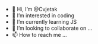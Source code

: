 - 👋 Hi, I’m @Cvjetak
- 👀 I’m interested in coding
- 🌱 I’m currently learning JS
- 💞️ I’m looking to collaborate on ...
- 📫 How to reach me ...

<!---
Cvjetak/Cvjetak is a ✨ special ✨ repository because its `README.md` (this file) appears on your GitHub profile.
You can click the Preview link to take a look at your changes.
--->
